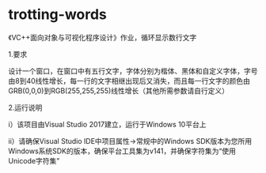 # trotting-words
《VC++面向对象与可视化程序设计》作业，循环显示数行文字

1.要求

设计一个窗口，在窗口中有五行文字，字体分别为楷体、黑体和自定义字体，字号由8到40线性增长，每一行的文字相继出现后又消失，而且每一行文字的颜色由GRB(0,0,0)到RGB(255,255,255)线性增长（其他所需参数请自行定义）

2.运行说明

i）该项目由Visual Studio 2017建立，运行于Windows 10平台上

ii）请确保Visual Studio IDE中项目属性->常规中的Windows SDK版本为您所用Windows系统SDK的版本，确保平台工具集为v141，并确保字符集为“使用Unicode字符集”

